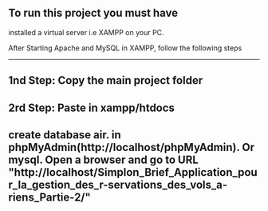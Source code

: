 To run this project you must have
---

installed a virtual server i.e XAMPP on your PC.

After Starting Apache and MySQL in XAMPP, follow the following steps

---
1nd Step: Copy the main project folder
---
2rd Step: Paste in xampp/htdocs
---
create database air. in phpMyAdmin(http://localhost/phpMyAdmin).
                    Or mysql.
 Open a browser and go to URL "http://localhost/Simplon_Brief_Application_pour_la_gestion_des_r-servations_des_vols_a-riens_Partie-2/"
 ---
